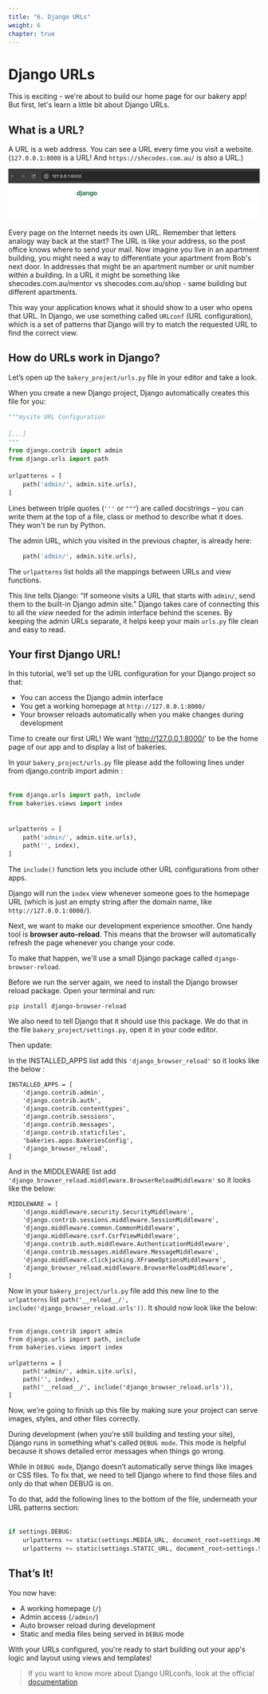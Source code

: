 ```yaml
---
title: "6. Django URLs"
weight: 6
chapter: true
---
```


# Django URLs

This is exciting - we're about to build our home page for our bakery app! But first, let's learn a little bit about Django URLs.

## What is a URL?

A URL is a web address. You can see a URL every time you visit a website. (`127.0.0.1:8000` is a URL! And `https://shecodes.com.au/` is also a URL.)

![URL](images/url.png)

Every page on the Internet needs its own URL. Remember that letters analogy way back at the start? The URL is like your address, so the post office knows where to send your mail. Now imagine you live in an apartment building, you might need a way to differentiate your apartment from Bob's next door. In addresses that might be an apartment number or unit number within a building. In a URL it might be something like shecodes.com.au/mentor vs shecodes.com.au/shop - same building but different apartments.

This way your application knows what it should show to a user who opens that URL. In Django, we use something called `URLconf` (URL configuration), which is a set of patterns that Django will try to match the requested URL to find the correct view.

## How do URLs work in Django?

Let’s open up the `bakery_project/urls.py` file in your editor and take a look.

When you create a new Django project, Django automatically creates this file for you:


```python
"""mysite URL Configuration

[...]
"""
from django.contrib import admin
from django.urls import path

urlpatterns = [
    path('admin/', admin.site.urls),
]
```

Lines between triple quotes (`'''` or `"""`) are called docstrings – you can write them at the top of a file, class or method to describe what it does. They won't be run by Python.

The admin URL, which you visited in the previous chapter, is already here:

```python
    path('admin/', admin.site.urls),
```

The `urlpatterns` list holds all the mappings between URLs and view functions.

This line tells Django: “If someone visits a URL that starts with  `admin/`, send them to the built-in Django admin site.” Django takes care of connecting this to all the *view* needed for the admin interface behind the scenes. By keeping the admin URLs separate, it helps keep your main `urls.py` file clean and easy to read.


## Your first Django URL!

In this tutorial, we’ll set up the URL configuration for your Django project so that:

- You can access the Django admin interface
- You get a working homepage at `http://127.0.0.1:8000/`
- Your browser reloads automatically when you make changes during development

Time to create our first URL! We want 'http://127.0.0.1:8000/' to be the home page of our app and to display a list of bakeries.

In your `bakery_project/urls.py` file please add the following lines under from django.contrib import admin :

```python

from django.urls import path, include
from bakeries.views import index


urlpatterns = [
    path('admin/', admin.site.urls),
    path('', index),
]
```

The `include()` function lets you include other URL configurations from other apps.

Django will run the `index` view whenever someone goes to the homepage URL (which is just an empty string after the domain name, like `http://127.0.0.1:8000/`).


Next, we want to make our development experience smoother. One handy tool is **browser auto-reload**. This means that the browser will automatically refresh the page whenever you change your code.

To make that happen, we'll use a small Django package called `django-browser-reload`.

Before we run the server again, we need to install the Django browser reload package. Open your terminal and run:

```
pip install django-browser-reload 
```

We also need to tell Django that it should use this package. We do that in the file `bakery_project/settings.py`, open it in your code editor. 

Then update:

In the INSTALLED_APPS list add this `'django_browser_reload'` so it looks like the below :

``` 
INSTALLED_APPS = [
    'django.contrib.admin',
    'django.contrib.auth',
    'django.contrib.contenttypes',
    'django.contrib.sessions',
    'django.contrib.messages',
    'django.contrib.staticfiles',
    'bakeries.apps.BakeriesConfig',
    'django_browser_reload',
]
```
And in the MIDDLEWARE list add `'django_browser_reload.middleware.BrowserReloadMiddleware'` so it looks like the below:

```
MIDDLEWARE = [
    'django.middleware.security.SecurityMiddleware',
    'django.contrib.sessions.middleware.SessionMiddleware',
    'django.middleware.common.CommonMiddleware',
    'django.middleware.csrf.CsrfViewMiddleware',
    'django.contrib.auth.middleware.AuthenticationMiddleware',
    'django.contrib.messages.middleware.MessageMiddleware',
    'django.middleware.clickjacking.XFrameOptionsMiddleware',
    'django_browser_reload.middleware.BrowserReloadMiddleware',
]

```


Now in your `bakery_project/urls.py` file add this new line to the `urlpatterns` list `path('__reload__/', include('django_browser_reload.urls'))`.  It should now look like the below:

```

from django.contrib import admin
from django.urls import path, include
from bakeries.views import index

urlpatterns = [
    path('admin/', admin.site.urls),
    path('', index),
    path('__reload__/', include('django_browser_reload.urls')),
]

```

Now, we’re going to finish up this file by making sure your project can serve images, styles, and other files correctly.

During development (when you're still building and testing your site), Django runs in something what's called `DEBUG mode`. This mode is helpful because it shows detailed error messages when things go wrong.

While in `DEBUG mode`, Django doesn’t automatically serve things like images or CSS files. To fix that, we need to tell Django where to find those files and only do that when DEBUG is on.

To do that, add the following lines to the bottom of the file, underneath your URL patterns section:

```python

if settings.DEBUG:
    urlpatterns += static(settings.MEDIA_URL, document_root=settings.MEDIA_ROOT)
    urlpatterns += static(settings.STATIC_URL, document_root=settings.STATIC_ROOT)

```

## That’s It!

You now have:

- A working homepage (`/`)
- Admin access (`/admin/`)
- Auto browser reload during development
- Static and media files being served in `DEBUG` mode

With your URLs configured, you're ready to start building out your app's logic and layout using views and templates!

> If you want to know more about Django URLconfs, look at the official [documentation](https://docs.djangoproject.com/en/5.1/topics/http/urls/)
